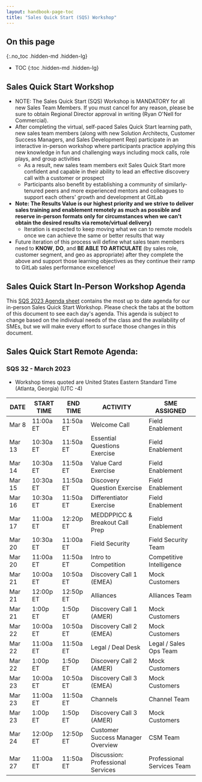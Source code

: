 ```yaml
---
layout: handbook-page-toc
title: "Sales Quick Start (SQS) Workshop"
---
```


## On this page
{:.no_toc .hidden-md .hidden-lg}

- TOC
{:toc .hidden-md .hidden-lg}

## Sales Quick Start Workshop
*  NOTE: The Sales Quick Start (SQS) Workshop is MANDATORY for all new Sales Team Members. If you must cancel for any reason, please be sure to obtain Regional Director approval in writing (Ryan O'Nell for Commercial).
*  After completing the virtual, self-paced Sales Quick Start learning path, new sales team members (along with new Solution Architects, Customer Success Managers, and Sales Development Rep) participate in an interactive in-person workshop where participants practice applying this new knowledge in fun and challenging ways including mock calls, role plays, and group activities
   - As a result, new sales team members exit Sales Quick Start more confident and capable in their ability to lead an effective discovery call with a customer or prospect
   - Participants also benefit by establishing a community of similarly-tenured peers and more experienced mentors and colleagues to support each others' growth and development at GitLab
*  **Note: The Results Value is our highest priority and we strive to deliver sales training and enablement remotely as much as possible and reserve in-person formats only for circumstances when we can't obtain the desired results via remote/virtual delivery)**
   - Iteration is expected to keep moving what we can to remote models once we can achieve the same or better results that way
*  Future iteration of this process will define what sales team members need to **KNOW**, **DO**, and **BE ABLE TO ARTICULATE** (by sales role, customer segment, and geo as appropriate) after they complete the above and support those learning objectives as they continue their ramp to GitLab sales performance excellence!

## Sales Quick Start In-Person Workshop Agenda

This [SQS 2023 Agenda sheet](https://docs.google.com/spreadsheets/d/1f64fZCKbrz7JEydEIkUeGZ16nQuLxNgD6RXEM2zEgws/edit?usp=sharing) contains the most up to date agenda for our in-person Sales Quick Start Workshop. Please check the tabs at the bottom of this document to see each day's agenda. This agenda is subject to change based on the individual needs of the class and the availability of SMEs, but we will make every effort to surface those changes in this document.


## Sales Quick Start Remote Agenda:


### SQS 32 - March 2023

* Workshop times quoted are United States Eastern Standard Time (Atlanta, Georgia) (UTC -4)

| DATE | START TIME | END TIME | ACTIVITY | SME ASSIGNED |
| ------ | ------ | ------ | ------ | ------ |
| Mar 8 | 11:00a ET | 11:50a ET | Welcome Call | Field Enablement  |
| Mar 13 | 10:30a ET | 11:50a ET | Essential Questions Exercise | Field Enablement  |
| Mar 14| 10:30a ET | 11:50a ET | Value Card Exercise | Field Enablement  |
| Mar 15 | 10:30a ET | 11:50a ET | Discovery Question Exercise | Field Enablement  |
| Mar 16 | 10:30a ET | 11:50a ET | Differentiator Exercise | Field Enablement |
| Mar 17 | 11:00a ET | 12:20p ET | MEDDPPICC & Breakout Call Prep | Field Enablement  |
| Mar 20 | 10:30a ET | 11:00a ET | Field Security | Field Security Team    |
| Mar 20 | 11:00a ET | 11:50a ET | Intro to Competition | Competitive Intelligence   |
| Mar 21 | 10:00a ET | 10:50a ET | Discovery Call 1 (EMEA) | Mock Customers  |
| Mar 21 | 12:00p ET | 12:50p ET | Alliances |  Alliances Team  |
| Mar 21 | 1:00p ET | 1:50p ET | Discovery Call 1 (AMER) | Mock Customers  |
| Mar 22 | 10:00a ET | 10:50a ET | Discovery Call 2 (EMEA) | Mock Customers |
| Mar 22 | 11:00a ET | 11:50a ET  | Legal / Deal Desk | Legal / Sales Ops Team  |
| Mar 22 | 1:00p ET | 1:50p ET | Discovery Call 2 (AMER) | Mock Customers |
| Mar 23 | 10:00a ET | 10:50a ET | Discovery Call 3 (EMEA) | Mock Customers  |
| Mar 23 | 11:00a ET | 11:50a ET | Channels |  Channel Team   |
| Mar 23 | 1:00p ET | 1:50p ET | Discovery Call 3 (AMER) | Mock Customers |
| Mar 24 | 12:00p ET | 12:50p ET | Customer Success Manager Overview | CSM Team |
| Mar 27 | 11:00a ET | 11:50a ET  | Discussion: Professional Services | Professional Services Team  |





